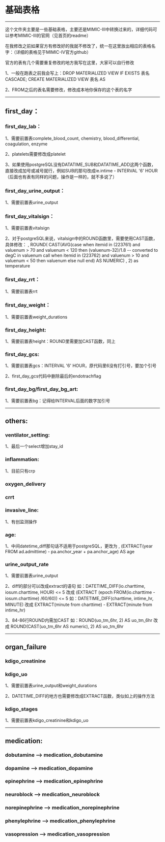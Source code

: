 # 基础表格
---
这个文件夹主要是一些基础表格，主要还是MIMIC-III中转换过来的，详细代码可以参考MIMIC-III的官网（见首页的readme）


在我修改之前如果官方有修改好的我就不修改了，统一在这里放出相应的表格名字：（详细的表格见于MIMIC-IV官方github）

官方的表有几个需要重复修改的地方我写在这里，大家可以自行修改

1、一般在跑表之前我会写上：DROP MATERIALIZED VIEW IF EXISTS 表名 CASCADE; CREATE MATERIALIZED VIEW 表名 AS

2、FROM之后的表名需要修改，修改成本地你保存的这个表的名字

---

## first_day：

### first_day_lab：

1、需要前置表complete_blood_count, chemistry, blood_differential, coagulation, enzyme

2、platelets需要修改成platelet

3、如果使用postgreSQL没有DATATIME_SUB和DATATIME_ADD这两个函数，直接改成加号或减号就行，例如SUB的那句改成ie.intime - INTERVAL '6' HOUR（后面也有表有同样的问题，操作是一样的，就不多说了）

### first_day_urine_output：

1、需要前置表urine_output

### first_day_vitalsign：

1、需要前置表vitalsign

2、对于postgreSQL来说，vitalsign中的ROUND函数里，需要使用CAST函数，具体修改： 
, ROUND(
      CAST(AVG(case when itemid in (223761) and valuenum > 70 and valuenum < 120 then (valuenum-32)/1.8 -- converted to degC in valuenum call
              when itemid in (223762) and valuenum > 10 and valuenum < 50  then valuenum else null end) AS NUMERIC)
    , 2) as temperature

### first_day_rrt：

1、需要前置表rrt

### first_day_weight：

1、需要前置表weight_durations

### first_day_height:

1、需要前置表height：ROUND里需要加CAST函数，同上

### first_day_gcs:

1、需要前置表gcs：INTERVAL '6' HOUR，原代码里6没有打引号，要加个引号

2、first_day_gcs代码中删除最后的endotrachflag

### first_day_bg/first_day_bg_art:

1、需要前置表bg：记得给INTERVAL后面的数字加引号

---

## others:

### ventilator_setting:

1、最后一个select增加stay_id

### inflammation:

1、目前只有crp

### oxygen_delivery

### crrt

### invasive_line:

1、有创监测操作

### age:

1、中间datetime_diff那句话不适用于postgreSQL，更改为 , (EXTRACT(year FROM ad.admittime) - pa.anchor_year + pa.anchor_age) AS age


### urine_output_rate

1、需要前置表urine_output

2、diff的部分可以改成extract的语句
如：DATETIME_DIFF(io.charttime, iosum.charttime, HOUR) <= 5 改成 (EXTRACT (epoch FROM(io.charttime - iosum.charttime) /60/60)) <= 5
如：DATETIME_DIFF(charttime, intime_hr, MINUTE) 改成 EXTRACT(minute from charttime) -  EXTRACT(minute from intime_hr)

3、84-86行ROUND内需加CAST 
如：ROUND(uo_tm_6hr, 2) AS uo_tm_6hr 改成 ROUND(CAST(uo_tm_6hr AS numeric), 2) AS uo_tm_6hr

---
## organ_failure

### kdigo_creatinine

### kdigo_uo

1、需要前置表urine_output和weight_durations

2、DATETIME_DIFF的地方也需要修改成EXTRACT函数，类似如上的操作方法

### kdigo_stages

1、需要前置表kdigo_creatinine和kdigo_uo

---

## medication:

### dobutamine --> medication_dobutamine

### dopamine --> medication_dopamine

### epinephrine --> medication_epinephrine

### neuroblock --> medication_neuroblock

### norepinephrine --> medication_norepinephrine

### phenylephrine --> medication_phenylephrine

### vasopression --> medication_vasopression



